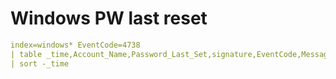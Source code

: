 #  Windows PW last reset
```yaml
index=windows* EventCode=4738 
| table _time,Account_Name,Password_Last_Set,signature,EventCode,Message 
| sort -_time
